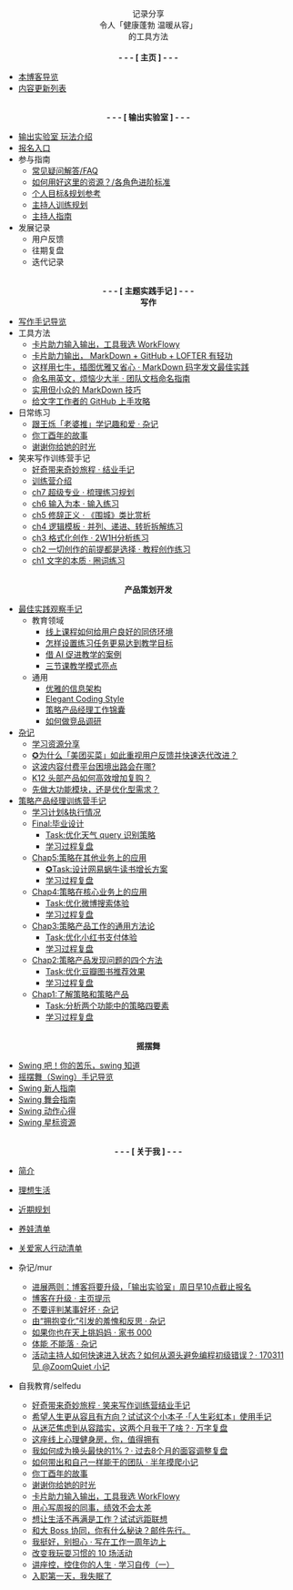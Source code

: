 


<center>记录分享<br> 令人「健康蓬勃 温暖从容」<br> 的工具方法</center>

<br>

<center><strong> - - - [ 主页 ] - - - </strong></center>

- [本博客导览](/)
- [内容更新列表](index_update)


<br>

<center><strong> - - - [ 输出实验室 ] - - - </strong></center>



- [输出实验室 玩法介绍](f_output/)
- [报名入口](f_output/signup.md)
- 参与指南
    - [常见疑问解答/FAQ](f_output/faq.md)
    - [如何用好这里的资源？/各角色进阶标准](https://docs.qq.com/sheet/DVVd5eXNrVUlaTmh3?tab=8bdky8)
    - [个人目标&规划参考](https://docs.qq.com/doc/DVUptSWJ2d2pKUGti)
    - [主持人训练规划](https://docs.qq.com/doc/DVWZER1lLa1V0c0dh)
    - [主持人指南](https://docs.qq.com/doc/DVXFFdEpRdVZJaG1T)
- 发展记录
    - 用户反馈
    - 往期复盘
    - 迭代记录

<br>

<center><strong> - - - [ 主题实践手记 ] - - - </strong></center>




<center><strong>写作</strong></center>

- [写作手记导览](wr/)  
- 工具方法
    * [卡片助力输入输出，工具我选 WorkFlowy](selfedu/HbOutputWorkFlowy.md)
    * [卡片助力输出， MarkDown + GitHub + LOFTER 有轻功](wr/HbOutputbyCards.md)
    * [这样用七牛，插图优雅又省心 · MarkDown 码字发文最佳实践](wr/HbMarkdownImage.md)
    * [命名用英文，烦恼少大半 · 团队文档命名指南](cmty/HbDocName.md)
    * [实用但小众的 MarkDown 技巧 ](wr/HbMarkdownTrick.md)
    * [给文字工作者的 GitHub 上手攻略](wr/HbGitHubPre)
- 日常练习
    - [跟王烁「老婆推」学记趣和爱 · 杂记](wr/TipsFascinatingLife.md)
    * [你丁酉年的故事](selfedu/Review2017.md)
    * [谢谢你给她的时光](selfedu/Letter2XY4y2017.md)
- 笑来写作训练营手记
    - [好奇带来奇妙旅程 · 结业手记](wr/review_course_xl.md)
    - [训练营介绍](wr/course_xl/intro.md)
    - [ch7 超级专业 · 梳理练习规划](wr/course_xl/ch7.md)
    - [ch6 输入为本 · 输入练习](wr/course_xl/ch6.md)
    - [ch5 修辞正义 · 《围城》类比赏析](wr/course_xl/ch5.md)
    - [ch4 逻辑模板 · 并列、递进、转折拆解练习](wr/course_xl/ch4.md)
    - [ch3 格式化创作 · 2W1H分析练习](wr/course_xl/ch3.md)
    - [ch2 一切创作的前提都是选择 · 教程创作练习](wr/course_xl/ch2.md)
    - [ch1 文字的本质 · 圈词练习](wr/course_xl/ch1.md)



<br>
<center><strong>产品策划开发</strong></center>


- [最佳实践观察手记](devpro/CONTENT/ChapBestPractices.md)
    - 教育领域
        - [线上课程如何给用户良好的同侪环境](devpro/CONTENT/InfoBestPrecticePeerEnviroment.md)
        - [怎样设置练习任务更易达到教学目标](devpro/CONTENT/InfoBestPracticeAssignmentDesign.md)
        - [借 AI 促进教学的案例](devpro/CONTENT/InfoBestPracticeAIedu.md)
        - [三节课教学模式亮点](devpro/CONTENT/InfoLearnFromsanjieke.md)
    - 通用
        - [优雅的信息架构](devpro/CONTENT/InfoBestPracticeIA.md)
        - [Elegant Coding Style](devpro/CONTENT/HbElegantCodingStyle.md)
        - [策略产品经理工作锦囊](devpro/CONTENT/Tips4StrategyPM.md)
        - [如何做竞品调研](devpro/CONTENT/HbCompetitiveAnalysis.md)
- [杂记](devpro/CONTENT/ChapNotes.md)
    - [学习资源分享](devpro/CONTENT/IdxLearningRes.md)
    - [✪为什么「美团买菜」如此重视用户反馈并快速迭代改进？](devpro/CONTENT/mur_strategy_meituanfood.md)
    - [这波内容付费平台困境出路会在哪?](devpro/CONTENT/TipsEduSuperficialProductChallenge.md)
    - [K12 头部产品如何高效增加复购？](devpro/CONTENT/TipsEduK12Effect.md)
    - [先做大功能模块，还是优化型需求？](devpro/CONTENT/MurStartupDevPriority.md)
- [策略产品经理训练营手记](devpro/Course3jkSPM/ChapCourseStrategyPM.md)
    - [学习计划&执行情况](devpro/Course3jkSPM/InfoPlanCourseStudy.md)
    - [Final:毕业设计](devpro/Course3jkSPM/Chap6.md)
        - [Task:优化天气 query 识别策略](devpro/Course3jkSPM/Chap6Task.md)
        - [学习过程复盘](devpro/Course3jkSPM/Chap6Review.md)
    - [Chap5:策略在其他业务上的应用](devpro/Course3jkSPM/Chap5.md)
        - [✪Task:设计网易蜗牛读书增长方案](devpro/Course3jkSPM/Chap5Task.md)
        - [学习过程复盘](devpro/Course3jkSPM/Chap5Review.md)
    - [Chap4:策略在核心业务上的应用](devpro/Course3jkSPM/Chap4.md)
        - [Task:优化微博搜索体验](devpro/Course3jkSPM/Chap4Task.md)
        - [学习过程复盘](devpro/Course3jkSPM/Chap4Review.md)
    - [Chap3:策略产品工作的通用方法论](devpro/Course3jkSPM/Chap3.md)
        - [Task:优化小红书支付体验](devpro/Course3jkSPM/Chap3Task.md)
        - [学习过程复盘](devpro/Course3jkSPM/Chap3Review.md)
    - [Chap2:策略产品发现问题的四个方法](devpro/Course3jkSPM/Chap2.md)
        - [Task:优化豆瓣图书推荐效果](devpro/Course3jkSPM/Chap2Task.md)
        - [学习过程复盘](devpro/Course3jkSPM/Chap2Review.md)
    - [Chap1:了解策略和策略产品](devpro/Course3jkSPM/Chap1.md)
        - [Task:分析两个功能中的策略四要素](devpro/Course3jkSPM/Chap1Task.md)
        - [学习过程复盘](devpro/Course3jkSPM/Chap1Review.md)



<br>

<center><strong>摇摆舞</strong></center>

- [Swing 吧！你的苦乐，swing 知道](selfedu/YouNeedSwing.md)
- [摇摆舞（Swing）手记导览](swing/)   
- [Swing 新人指南](swing/HbSwingBeginner.md)  
- [Swing 舞会指南](swing/HbParty.md)  
- [Swing 动作心得](swing/HbTechniquesAndSteps.md)  
- [Swing 星标资源](swing/IdxHighLightResources.md)  


<br>

<center><strong> - - - [ 关于我 ] - - - </strong></center>




- [简介](about.md)
- [理想生活](about/ideallife_ishanshan.md)
- [近期规划](https://docs.qq.com/doc/DVWlSYW53c1dtanB4)
- [养娃清单](family/hb_parenting.md)
- [关爱家人行动清单](family/TipsCare4Parents.md)
- 杂记/mur  
    * [进展两则：博客将要升级，「输出实验室」周日早10点截止报名](mur/upd2105.md)
    * [博客在升级 · 主页提示](mur/welcome_blogupding.md)
    * [不要评判某事好坏 · 杂记](mur/depend_on_your_goal.md)
    * [由“拥抱变化”引发的羞愧和反思 · 杂记](mur/TipsEmbraceChange.md)
    * [如果你也在天上挑妈妈 · 家书 000](mur/LetterFamily000Baby.md)
    * [体能 不能落 · 杂记](mur/TipsMorningExercise.md)
    * [活动主持人如何快速进入状态？如何从源头避免编程初级错误？· 170311 见 @ZoomQuiet 小记](mur/LogMeetup170311ZqBJ.md)

- 自我教育/selfedu
    * [好奇带来奇妙旅程 · 笑来写作训练营结业手记](wr/review_course_xl.md)
    * [希望人生更从容且有方向？试试这个小本子 ·「人生彩虹本」使用手记](selfedu/tips_rainbowbook.md)
    * [从迷茫焦虑到从容踏实，这两个月我干了啥？· 万字复盘](selfedu/review2021Q1.md)
    * [这座线上心理健身房，你，值得拥有](selfedu/ebp_happiness.md)
    * [我如何成为换头最快的1%？· 过去8个月的面容调整复盘](selfedu/RevFacialGrowth.md)
    * [如何带出和自己一样能干的团队 · 半年摸爬小记](selfedu/TipsTeamLead101.md)
    * [你丁酉年的故事](selfedu/Review2017.md)
    * [谢谢你给她的时光](selfedu/Letter2XY4y2017.md)
    * [卡片助力输入输出，工具我选 WorkFlowy](selfedu/HbOutputWorkFlowy.md)
    * [用心写周报的同事，绩效不会太差](selfedu/TipsWeekly.md)
    * [想让生活不再满是工作？试试远距联想](selfedu/TipsWorkHappier.md)
    * [和大 Boss 协同，你有什么秘诀？邮件先行。](selfedu/TipsBossCooperate.md)
    * [我挺好，别担心 · 写在工作一周年边上](selfedu/WorkFor1Year.md)
    * [改变我玩耍习惯的 10 场活动](selfedu/IdxActivity.md)
    * [讲座控，控住你的人生 · 学习自传（一）](selfedu/SelfEduOwetoJZK.md)
    * [入职第一天，我失眠了](selfedu/NewLifeinOMC.md)

